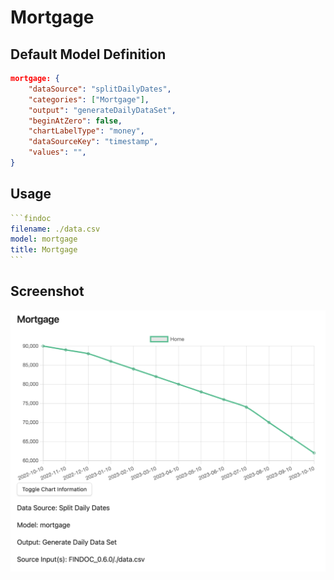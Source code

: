 # Mortgage

## Default Model Definition

```json
mortgage: {
    "dataSource": "splitDailyDates",
    "categories": ["Mortgage"],
    "output": "generateDailyDataSet",
    "beginAtZero": false,
    "chartLabelType": "money",
    "dataSourceKey": "timestamp",
    "values": "",
}
```

## Usage

````yml
```findoc
filename: ./data.csv
model: mortgage
title: Mortgage
```
````

## Screenshot

![Mortgage](/img/models/mortgage.png)
